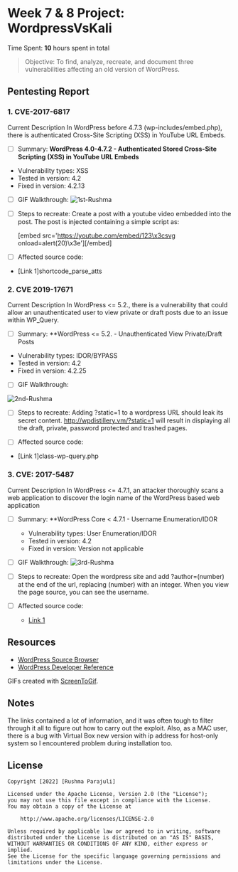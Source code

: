 # Week 7 & 8 Project: WordpressVsKali
Time Spent: **10** hours spent in total

> Objective: To find, analyze, recreate, and document three vulnerabilities affecting an old version of WordPress.

## Pentesting Report
### 1. CVE-2017-6817
Current Description
In WordPress before 4.7.3 (wp-includes/embed.php), there is authenticated Cross-Site Scripting (XSS) in YouTube URL Embeds.

- [ ] Summary: **WordPress 4.0-4.7.2 - Authenticated Stored Cross-Site Scripting (XSS) in YouTube URL Embeds**
- Vulnerability types: XSS
- Tested in version: 4.2
- Fixed in version: 4.2.13

 - [ ] GIF Walkthrough: 
![1st-Rushma](https://user-images.githubusercontent.com/89615796/161604808-70a8901c-b0b2-4301-a3ee-d4c664f6f61d.gif)

- [ ] Steps to recreate: Create a post with a youtube video embedded into the post. The post is injected containing a simple script as:

    [embed src='https://youtube.com/embed/123\x3csvg onload=alert(20)\x3e'][/embed]

- [ ] Affected source code:
- [Link 1]shortcode_parse_atts

### 2. CVE 2019-17671
Current Description
In WordPress <= 5.2., there is a vulnerability that could allow an unauthenticated user to view private or draft posts due to an issue within WP_Query.

- [ ] Summary: **WordPress <= 5.2. - Unauthenticated View Private/Draft Posts

- Vulnerability types: IDOR/BYPASS
- Tested in version: 4.2
- Fixed in version: 4.2.25

 - [ ] GIF Walkthrough: 

![2nd-Rushma](https://user-images.githubusercontent.com/89615796/161607128-d79003c2-ae8e-4229-a05d-2a42b2463643.gif)

- [ ] Steps to recreate: Adding ?static=1 to a wordpress URL should leak its secret content. http://wpdistillery.vm/?static=1 will result in displaying all the draft, private, password protected and trashed pages.


- [ ] Affected source code:
- [Link 1]class-wp-query.php

### 3. CVE: 2017-5487
Current Description
In WordPress <= 4.7.1, an attacker thoroughly scans a web application to discover the login name of the WordPress based web application
  - [ ] Summary: **WordPress Core < 4.7.1 - Username Enumeration/IDOR
    - Vulnerability types: User Enumeration/IDOR
    - Tested in version: 4.2
    - Fixed in version: Version not applicable
  - [ ] GIF Walkthrough: 
  ![3rd-Rushma](https://user-images.githubusercontent.com/89615796/161609917-eae52699-6d4b-4c4e-b163-4dc07df2fa68.gif)

  
  - [ ] Steps to recreate: Open the wordpress site and add ?author=(number) at the end of the url, replacing (number) with an integer. When you view the page source, you can see the username.
  - [ ] Affected source code:
    - [Link 1](htaccess)
 
 
## Resources

- [WordPress Source Browser](https://core.trac.wordpress.org/browser/)
- [WordPress Developer Reference](https://developer.wordpress.org/reference/)

GIFs created with [ScreenToGif](https://www.screentogif.com/).

## Notes

The links contained a lot of information, and it was often tough to filter through it all to figure out how to carry out the exploit.
Also, as a MAC user, there is a bug with Virtual Box new version with ip address for host-only system so I encountered problem during installation too.

## License

    Copyright [2022] [Rushma Parajuli]

    Licensed under the Apache License, Version 2.0 (the "License");
    you may not use this file except in compliance with the License.
    You may obtain a copy of the License at

        http://www.apache.org/licenses/LICENSE-2.0

    Unless required by applicable law or agreed to in writing, software
    distributed under the License is distributed on an "AS IS" BASIS,
    WITHOUT WARRANTIES OR CONDITIONS OF ANY KIND, either express or implied.
    See the License for the specific language governing permissions and
    limitations under the License.
